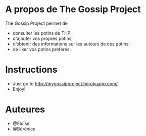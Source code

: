 # A propos de The Gossip Project


The Gossip Project permet de 
- consulter les potins de THP;
- d'ajouter vos propres potins; 
- d’obtenir des informations sur les auteurs de ces potins;
- de liker vos potins préférés.

#  Instructions

- Just go to http://mygossipproject.herokuapp.com/
- Enjoy!

# Auteures

- @Éloïse
- @Bérénice
